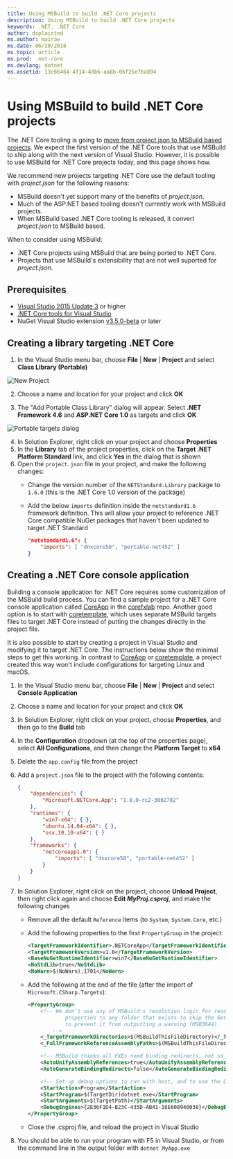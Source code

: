 ```yaml
---
title: Using MSBuild to build .NET Core projects
description: Using MSBuild to build .NET Core projects
keywords: .NET, .NET Core
author: dsplaisted
ms.author: mairaw
ms.date: 06/20/2016
ms.topic: article
ms.prod: .net-core
ms.devlang: dotnet
ms.assetid: 13c66464-4f14-4db6-aa8b-06f25e7ba894
---
```


# Using MSBuild to build .NET Core projects

The .NET Core tooling is going to [move from project.json to MSBuild based projects](https://blogs.msdn.microsoft.com/dotnet/2016/05/23/changes-to-project-json/).
We expect the first version of the .NET Core tools that use MSBuild to ship along with the next version of Visual Studio.  However, it is possible to use MSBuild for .NET Core
projects today, and this page shows how.

We recommend new projects targeting .NET Core use the default tooling with *project.json* for the following reasons:

- MSBuild doesn't yet support many of the benefits of *project.json*.
- Much of the ASP.NET based tooling doesn't currently work with MSBuild projects.
- When MSBuild based .NET Core tooling is released, it convert *project.json* to MSBuild based.

When to consider using MSBuild:

 - .NET Core projects using MSBuild that are being ported to .NET Core.
 - Projects that use MSBuild's extensibility that are not well suported for *project.json*.

## Prerequisites

- [Visual Studio 2015 Update 3](https://www.visualstudio.com/en-us/news/releasenotes/vs2015-update3-vs) or higher
- [.NET Core tools for Visual Studio](https://www.visualstudio.com/downloads/download-visual-studio-vs)
- NuGet Visual Studio extension [v3.5.0-beta](https://dist.nuget.org/visualstudio-2015-vsix/v3.5.0-beta/NuGet.Tools.vsix) or later

## Creating a library targeting .NET Core

1. In the Visual Studio menu bar, choose **File** | **New** | **Project** and select **Class Library (Portable)**

  ![New Project](./media/target-dotnetcore-with-msbuild/new-project-dialog-class-library-portable.png)

2. Choose a name and location for your project and click **OK**

3. The "Add Portable Class Library" dialog will appear.  Select **.NET Framework 4.6** and **ASP.NET Core 1.0** as targets and click **OK**

  ![Portable targets dialog](./media/target-dotnetcore-with-msbuild/pcl-targets-dialog-net46-aspnetcore10.png)

4. In Solution Explorer, right click on your project and choose **Properties**
5. In the **Library** tab of the project properties, click on the **Target .NET Platform Standard** link, and click **Yes** in the dialog that is shown
6. Open the `project.json` file in your project, and make the following changes:
    - Change the version number of the `NETStandard.Library` package to `1.6.0` (this is the .NET Core 1.0 version of the package)
    - Add the below `imports` definition inside the `netstandard1.6` framework definition.  This will allow your project to reference .NET Core compatible 
NuGet packages that haven't been updated to target .NET Standard

        ```json
        "netstandard1.6": {
            "imports": [ "dnxcore50", "portable-net452" ]
        }
        ```

## Creating a .NET Core console application
Building a console application for .NET Core requires some customization of the MSBuild build process.  You can find a sample project for a .NET Core console
application called [CoreApp](https://github.com/dotnet/corefxlab/tree/master/samples/NetCoreSample/CoreApp) in the
[corefxlab](https://github.com/dotnet/corefxlab) repo.  Another good option is to start with [coretemplate](https://github.com/mellinoe/coretemplate),
which uses separate MSBuild targets files to target .NET Core instead of putting the changes directly in the project file.  

It is also possible to start by creating a project in Visual Studio and modifying it to target .NET Core.  The instructions below show the minimal steps
to get this working.  In contrast to [CoreApp](https://github.com/dotnet/corefxlab/tree/master/samples/NetCoreSample/CoreApp) or
[coretemplate](https://github.com/mellinoe/coretemplate), a project created this way won't include configurations for targeting Linux and macOS.

1. In the Visual Studio menu bar, choose **File** | **New** | **Project** and select **Console Application**
2. Choose a name and location for your project and click **OK**
3. In Solution Explorer, right click on your project, choose **Properties**, and then go to the **Build** tab
4. In the **Configuration** dropdown (at the top of the properties page), select **All Configurations**, and then change the **Platform Target** to **x64**
5. Delete the `app.config` file from the project
6. Add a `project.json` file to the project with the following contents:

    ```json
    {
        "dependencies": {
            "Microsoft.NETCore.App": "1.0.0-rc2-3002702"
        },
        "runtimes": {
            "win7-x64": { },
            "ubuntu.14.04-x64": { },
            "osx.10.10-x64": { }
        },
        "frameworks": {
            "netcoreapp1.0": {
                "imports": [ "dnxcore50", "portable-net452" ]
            }
        }
    }
    ```

7. In Solution Explorer, right click on the project, choose **Unload Project**, then right click again and choose
**Edit _MyProj.csproj_**, and make the following changes
    - Remove all the default `Reference` items (to `System`, `System.Core`, etc.)
    - Add the following properties to the first `PropertyGroup` in the project:

        ```xml
        <TargetFrameworkIdentifier>.NETCoreApp</TargetFrameworkIdentifier>
        <TargetFrameworkVersion>v1.0</TargetFrameworkVersion>
        <BaseNuGetRuntimeIdentifier>win7</BaseNuGetRuntimeIdentifier>
        <NoStdLib>true</NoStdLib>
        <NoWarn>$(NoWarn);1701</NoWarn>
        ```

    - Add the following at the end of the file (after the import of `Microsoft.CSharp.Targets`):

        ```xml
        <PropertyGroup>
            <!-- We don't use any of MSBuild's resolution logic for resolving the framework, so just set these two
                    properties to any folder that exists to skip the GetReferenceAssemblyPaths task (not target) and
                    to prevent it from outputting a warning (MSB3644).
                -->
            <_TargetFrameworkDirectories>$(MSBuildThisFileDirectory)</_TargetFrameworkDirectories>
            <_FullFrameworkReferenceAssemblyPaths>$(MSBuildThisFileDirectory)</_FullFrameworkReferenceAssemblyPaths>

            <!-- MSBuild thinks all EXEs need binding redirects, not so for CoreCLR! -->
            <AutoUnifyAssemblyReferences>true</AutoUnifyAssemblyReferences>
            <AutoGenerateBindingRedirects>false</AutoGenerateBindingRedirects>

            <!-- Set up debug options to run with host, and to use the CoreCLR debug engine -->
            <StartAction>Program</StartAction>
            <StartProgram>$(TargetDir)dotnet.exe</StartProgram>
            <StartArguments>$(TargetPath)</StartArguments>
            <DebugEngines>{2E36F1D4-B23C-435D-AB41-18E608940038}</DebugEngines>
        </PropertyGroup>
        ```

    - Close the .csproj file, and reload the project in Visual Studio

8. You should be able to run your program with F5 in Visual Studio, or from the command line in the output folder with `dotnet MyApp.exe` 
